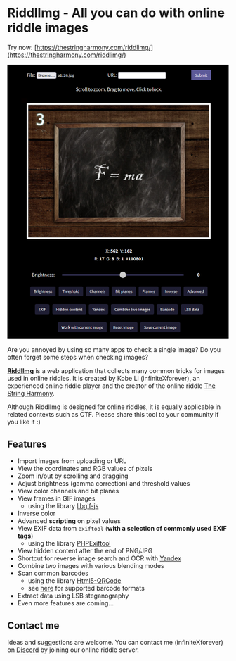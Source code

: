 # RiddlImg - All you can do with online riddle images

Try now: [https://thestringharmony.com/riddlimg/](https://thestringharmony.com/riddlimg/)

[![WebsiteDemo](demo/demo.png)](https://thestringharmony.com/riddlimg/)

Are you annoyed by using so many apps to check a single image?
Do you often forget some steps when checking images?

[**RiddlImg**](https://thestringharmony.com/riddlimg/) is a web application that collects many
common tricks for images used in online riddles. It is created by Kobe Li (infiniteXforever),
an experienced online riddle player and the creator of the online riddle
[The String Harmony](https://thestringharmony.com/).

Although RiddlImg is designed for online riddles, it is equally applicable in related contexts
such as CTF. Please share this tool to your community if you like it :)

## Features

* Import images from uploading or URL
* View the coordinates and RGB values of pixels
* Zoom in/out by scrolling and dragging
* Adjust brightness (gamma correction) and threshold values
* View color channels and bit planes
* View frames in GIF images
	- using the library [libgif-js](https://github.com/buzzfeed/libgif-js)
* Inverse color
* Advanced **scripting** on pixel values
* View EXIF data from `exiftool` (**with a selection of commonly used EXIF tags**)
	- using the library [PHPExiftool](https://github.com/romainneutron/PHPExiftool)
* View hidden content after the end of PNG/JPG
* Shortcut for reverse image search and OCR with [Yandex](https://yandex.com/images/)
* Combine two images with various blending modes
* Scan common barcodes
	- using the library [Html5-QRCode](https://github.com/mebjas/html5-qrcode)
	- see [here](https://github.com/mebjas/html5-qrcode#supported-code-formats) for supported barcode formats
* Extract data using LSB steganography
* Even more features are coming...

## Contact me

Ideas and suggestions are welcome. You can contact me (infiniteXforever) on
[Discord](https://discord.gg/q8pYdR73T8) by joining our online riddle server.